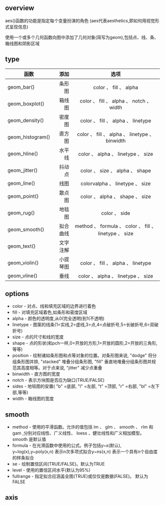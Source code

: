 ## overview
aes()函数的功能是指定每个变量扮演的角色 (aes代表aesthetics,即如何用视觉形式呈现信息)

使用一个或多个几何函数向图中添加了几何对象(简写为geom),包括点、线、条、箱线图和阴影区域

## type
| 函数        | 添加   |  选项  |
| --------   | -----:  | :----:  |
| geom_bar()        |  条形图  |   color 、 fill 、 alpha  |
| geom_boxplot()    |  箱线图  |   color 、 fill 、 alpha 、 notch 、 width  |
| geom_density()    |  密度图  |   color 、 fill 、 alpha 、 linetype  |
| geom_histogram()  |  直方图  |   color 、 fill 、 alpha 、 linetype 、 binwidth  |
| geom_hline()      |  水平线  |   color 、 alpha 、 linetype 、 size  |
| geom_jitter()     |  抖动点  |   color 、 size 、 alpha 、 shape  |
| geom_line()       |  线图   |    colorvalpha 、 linetype 、 size  |
| geom_point()      |  散点图  |   color 、 alpha 、 shape 、 size  |
| geom_rug()        |  地毯图  |   color 、 side  |
| geom_smooth()     |  拟合曲线 |   method 、 formula 、 color 、 fill 、 linetype 、 size  |
| geom_text()       |  文字注解 |  |
| geom_violin()     |  小提琴图 |   color 、 fill 、 alpha 、 linetype  |
| geom_vline()      |  垂线   |    color 、 alpha 、 linetype 、 size  |

## options
* color     -  对点、线和填充区域的边界进行着色
* fill      -  对填充区域着色,如条形和密度区域
* alpha     -  颜色的透明度,从0(完全透明)到1(不透明)
* linetype  -  图案的线条(1=实线,2=虚线,3=点,4=点破折号,5=长破折号,6=双破折号)
* size      -  点的尺寸和线的宽度
* shape     -  点的形状(和pch一样,0=开放的方形,1=开放的圆形,2=开放的三角形,等等)
* position  -  绘制诸如条形图和点等对象的位置。对条形图来说, "dodge" 将分组条形图并排, "stacked" 堆叠分组条形图, "fill" 垂直地堆叠分组条形图并规范其高度相等。对于点来说, "jitter" 减少点重叠
* binwidth  -  直方图的宽度
* notch     -  表示方块图是否应为缺口(TRUE/FALSE)
* sides     -  地毯图的安置( "b" =底部, "l" =左部, "t" =顶部, "r" =右部, "bl" =左下部,等等)
* width     -  箱线图的宽度

## smooth
* method     - 使用的平滑函数。允许的值包括 lm 、 glm 、 smooth 、 rlm 和 gam ,分别对应线性、广义线性、 loess 、健壮线性和广义相加模型。 smooth 是默认值
* formula    - 在光滑函数中使用的公式。例子包括y~x(默认), y~log(x),y~poly(x,n) 表示n次多项式拟合y~ns(x,n) 表示一个具有n个自由度的样条拟合
* se         - 绘制置信区间(TRUE/FALSE)。默认为TRUE
* level      - 使用的置信区间水平(默认为95%)
* fullrange  - 指定拟合应涵盖全图(TRUE)或仅仅是数据(FALSE)。 默认为FALSE

## axis
